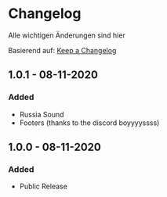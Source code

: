
# Changelog
Alle wichtigen Änderungen sind hier

Basierend auf: [Keep a Changelog](https://keepachangelog.com/en/1.0.0/)

## 1.0.1 - 08-11-2020
### Added
- Russia Sound
- Footers (thanks to the discord boyyyyssss)

## 1.0.0 - 08-11-2020
### Added
- Public Release
